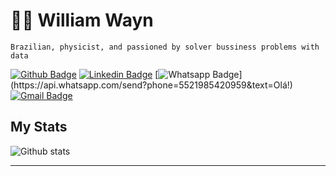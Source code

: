 # :man_technologist: William Wayn
`Brazilian, physicist, and passioned by solver bussiness problems with data`

[![Github Badge](https://img.shields.io/badge/-Github-000?style=flat-square&logo=Github&logoColor=white&link=https://github.com/willzwayn)](https://github.com/WillzWayn)
[![Linkedin Badge](https://img.shields.io/badge/-LinkedIn-blue?style=flat-square&logo=Linkedin&logoColor=white&link=https://www.linkedin.com/in/WillzWayn/)](https://www.linkedin.com/in/WillzWayn/)
[![Whatsapp Badge](https://img.shields.io/badge/-Whatsapp-4CA143?style=flat-square&labelColor=4CA143&logo=whatsapp&logoColor=white&link=https://api.whatsapp.com/send?phone=5521985420959&text=Olá!)](https://api.whatsapp.com/send?phone=5521985420959&text=Olá!)
[![Gmail Badge](https://img.shields.io/badge/-Gmail-c14438?style=flat-square&logo=Gmail&logoColor=white&link=mailto:willzwayn@gmail.com)](mailto:willzwayn@gmail.com)


## My Stats

![Github stats](https://github-readme-stats.vercel.app/api?username=willzwayn&show_icons=true&hide_border=true)


---
